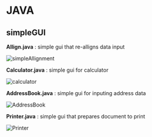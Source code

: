 # JAVA




simpleGUI
---------

**Allign.java** : simple gui that re-alligns data input


![simpleAllignment](https://user-images.githubusercontent.com/73845528/128562983-e5a86972-4d22-4daa-8d75-9775f4483384.PNG)



**Calculator.java** : simple gui for calculator

![calculator](https://user-images.githubusercontent.com/73845528/128563223-06062e32-2313-48cb-9105-a12bcdd964ba.PNG)


**AddressBook.java** : simple gui for inputing address data

![AddressBook](https://user-images.githubusercontent.com/73845528/128563555-72278ac3-5752-40e4-b628-1c8e0a48de45.PNG)


**Printer.java** :  simple gui that prepares document to print

![Printer](https://user-images.githubusercontent.com/73845528/128563711-f878fc22-869f-4ae9-b76d-c5864676ef21.PNG)

